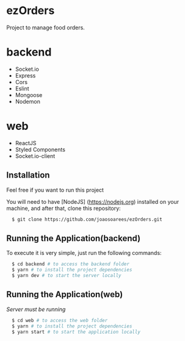 # ezOrders
Project to manage food orders.

# backend
- Socket.io
- Express
- Cors
- Eslint
- Mongoose
- Nodemon

# web
- ReactJS
- Styled Components
- Socket.io-client


## Installation

Feel free if you want to run this project

You will need to have [NodeJS] (https://nodejs.org) installed on your machine, and after that, clone this repository:
```sh
  $ git clone https://github.com/joaosoarees/ezOrders.git
```

## Running the Application(backend)

To execute it is very simple, just run the following commands:
```sh
  $ cd backend # to access the backend folder
  $ yarn # to install the project dependencies
  $ yarn dev # to start the server locally
```

## Running the Application(web)

*Server must be running*
```sh
  $ cd web # to access the web folder
  $ yarn # to install the project dependencies
  $ yarn start # to start the application locally
```
